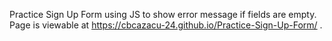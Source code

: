 Practice Sign Up Form using JS to show error message if fields are empty.
Page is viewable at https://cbcazacu-24.github.io/Practice-Sign-Up-Form/ .
